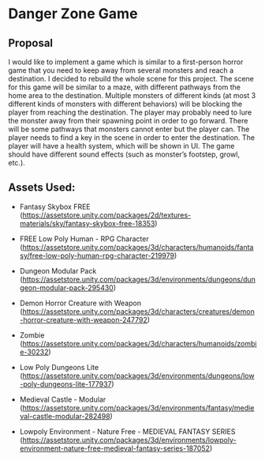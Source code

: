 # Danger Zone Game

## Proposal

I would like to implement a game which is similar to a first-person horror game that you need to keep away from several monsters and reach a destination. I decided to rebuild the whole scene for this project. The scene for this game will be similar to a maze, with different pathways from the home area to the destination. Multiple monsters of different kinds (at most 3 different kinds of monsters with different behaviors) will be blocking the player from reaching the destination. The player may probably need to lure the monster away from their spawning point in order to go forward. There will be some pathways that monsters cannot enter but the player can. The player needs to find a key in the scene in order to enter the destination. The player will have a health system, which will be shown in UI. The game should have different sound effects (such as monster’s footstep, growl, etc.).

## Assets Used:

- Fantasy Skybox FREE (https://assetstore.unity.com/packages/2d/textures-materials/sky/fantasy-skybox-free-18353)

- FREE Low Poly Human - RPG Character (https://assetstore.unity.com/packages/3d/characters/humanoids/fantasy/free-low-poly-human-rpg-character-219979)

- Dungeon Modular Pack (https://assetstore.unity.com/packages/3d/environments/dungeons/dungeon-modular-pack-295430)

- Demon Horror Creature with Weapon (https://assetstore.unity.com/packages/3d/characters/creatures/demon-horror-creature-with-weapon-247792)

- Zombie (https://assetstore.unity.com/packages/3d/characters/humanoids/zombie-30232)

- Low Poly Dungeons Lite (https://assetstore.unity.com/packages/3d/environments/dungeons/low-poly-dungeons-lite-177937)

- Medieval Castle - Modular (https://assetstore.unity.com/packages/3d/environments/fantasy/medieval-castle-modular-282498)

- Lowpoly Environment - Nature Free - MEDIEVAL FANTASY SERIES (https://assetstore.unity.com/packages/3d/environments/lowpoly-environment-nature-free-medieval-fantasy-series-187052)